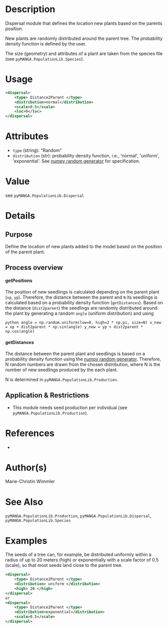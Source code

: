 # Description

Dispersal module that defines the location new plants based on the parents position.

New plants are randomly distributed around the parent tree.
The probability density function is defined by the user.

The size (geometry) and attributes of a plant are taken from the species file (see ``pyMANGA.PopulationLib.Species``).

# Usage

```xml
<dispersal>
    <type> Distance2Parent </type>
    <distribution>normal</distribution>
    <scale>0.5</scale>
    <loc>0</loc>
</dispersal>
```

# Attributes

- ``type`` (string): "Random"
- ``distribution`` (str): probability density function, i.e., 'normal', 'uniform', 'exponential'. See [numpy random generator](https://numpy.org/doc/stable/reference/random/legacy.html) for specification.

# Value

see ``pyMANGA.PopulationLib.Dispersal``

# Details
## Purpose

Define the location of new plants added to the model based on the position of the parent plant.

## Process overview
#### getPositions

The position of new seedlings is calculated depending on the parent plant (`xp`, `yp`).
Therefore, the distance between the parent and `N` its seedlings is calculated based on a probability density function (``getDistances``).
Based on the distance (`dist2parent`) the seedlings are randomly distributed around the plant by generating a random ``angle`` (uniform distribution) and using 

``python
angle = np.random.uniform(low=0, high=2 * np.pi, size=N)
x_new = xp + dist2parent * np.sin(angle)
y_new = yp + dist2parent * np.cos(angle)
``

#### getDistances

The distance between the parent plant and seedlings is based on a probability density function using the [numpy random generator](https://numpy.org/doc/stable/reference/random/legacy.html).
Therefore, N random numbers are drawn from the chosen distribution, where N is the number of new seedlings produced by the each plant.

N is determined in ``pyMANGA.PopulationLib.Production``.

## Application & Restrictions

- This module needs seed production per individual (see ``pyMANGA.PopulationLib.Production``).

# References

-

# Author(s)

Marie-Christin Wimmler


# See Also

``pyMANGA.PopulationLib.Production``,
``pyMANGA.PopulationLib.Dispersal``,
``pyMANGA.PopulationLib.Species``

# Examples
The seeds of a tree can, for example, be distributed uniformly within a radius of up to 20 meters (high) or exponentially with a scale factor of 0.5 (scale), so that most seeds land close to the parent tree.
````xml
<dispersal>
    <type> Distance2Parent </type>
    <distribution> uniform </distribution>
    <high> 20 </high>
</dispersal>
or
<dispersal>
    <type> Distance2Parent </type>
    <distribution>exponential</distribution>
    <scale>0.5</scale>
</dispersal>
````
